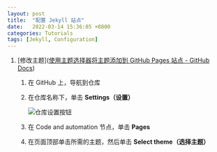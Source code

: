 ```yaml
---
layout: post
title:  "配置 Jekyll 站点"
date:   2022-03-14 15:36:05 +0800
categories: Tutorials
tags: [Jekyll, Configuration]
---
```


1. [修改主题]([使用主题选择器将主题添加到 GitHub Pages 站点 - GitHub Docs](https://docs.github.com/cn/pages/getting-started-with-github-pages/adding-a-theme-to-your-github-pages-site-with-the-theme-chooser#adding-a-theme-with-the-theme-chooser))

   1. 在 GitHub 上，导航到仓库

   2. 在仓库名称下，单击 **Settings（设置）**

      ![仓库设置按钮](https://docs.github.com/assets/cb-21851/images/help/repository/repo-actions-settings.png)

   3. 在 Code and automation 节点，单击 **Pages**

   4. 在页面顶部单击所需的主题，然后单击 **Select theme（选择主题）**
